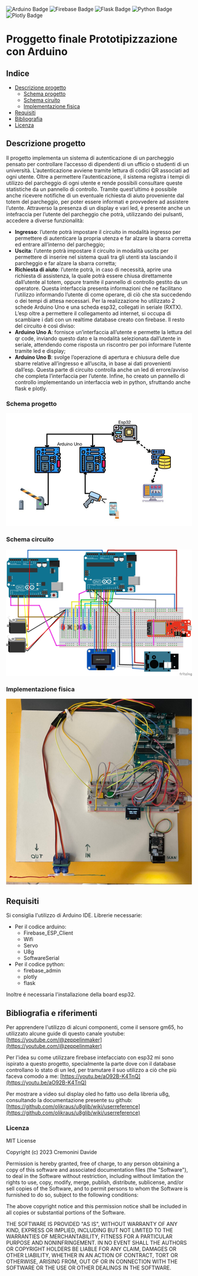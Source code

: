 ![Arduino Badge](https://img.shields.io/badge/Arduino-00979D?style=for-the-badge&logo=Arduino&logoColor=white) ![Firebase Badge](https://img.shields.io/badge/firebase-ffca28?style=for-the-badge&logo=firebase&logoColor=black) ![Flask Badge](https://img.shields.io/badge/Flask-000000?style=for-the-badge&logo=flask&logoColor=white) ![Python Badge](https://img.shields.io/badge/Python-FFD43B?style=for-the-badge&logo=python&logoColor=blue) ![Plotly Badge](https://img.shields.io/badge/Plotly-239120?style=for-the-badge&logo=plotly&logoColor=white)
# Proggetto finale Prototipizzazione con Arduino

## Indice
- [Descrizione progetto](#descrizione-progetto) 
	- [Schema progetto](#schema-progetto) 
	- [Schema ciruito](#schema-circuito) 
	- [Implementazione fisica](#implementazione-fisica) 
- [Requisiti](#requisiti)
-  [Bibliografia](#bibliografia)
-  [Licenza](#licenza)

## Descrizione progetto
Il progetto implementa un sistema di autenticazione di un parcheggio pensato per controllare l’accesso
di dipendenti di un ufficio o studenti di un università. L’autenticazione avviene tramite lettura di codici
QR associati ad ogni utente. Oltre a permettere l’autenticazione, il sistema registra i tempi di utilizzo
del parcheggio di ogni utente e rende possibili consultare queste statistiche da un pannello di controllo.
Tramite quest’ultimo è possibile anche ricevere notifiche di un eventuale richiesta di aiuto proveniente
dal totem del parcheggio, per poter essere informati e provvedere ad assistere l’utente.
Attraverso la presenza di un display e vari led, è presente anche un intefraccia per l’utente del parcheggio
che potrà, utilizzando dei pulsanti, accedere a diverse funzionalità:
- **Ingresso**: l’utente potrà impostare il circuito in modalità ingresso per permettere di autenticare la
propria utenza e far alzare la sbarra corretta ed entrare all’interno del parcheggio;
- **Uscita**: l’utente potrà impostare il circuito in modalità uscita per permettere di inserire nel sistema
quali tra gli utenti sta lasciando il parcheggio e far alzare la sbarra corretta;
- **Richiesta di aiuto**: l’utente potrà, in caso di necessità, aprire una richiesta di assistenza, la quale
potrà essere chiusa direttamente dall’utente al totem, oppure tramite il pannello di controllo gestito
da un operatore.
Questa interfaccia presenta informazioni che ne facilitano l’utilizzo informando l’utente di come operare,
di ciò che sta succedendo o dei tempi di attesa necessari.
Per la realizzazione ho utilizzato 2 schede Arduino Uno e una scheda esp32, collegati in seriale (RXTX). L’esp oltre a permettere il collegamento ad internet, si occupa di scambiare i dati con un realtime
database creato con firebase.
Il resto del circuito è così diviso:
- **Arduino Uno A**: fornisce un’interfaccia all’utente e permette la lettura del qr code, inviando
questo dato e la modalità selezionata dall’utente in seriale, attendendo come risposta un riscontro
per poi informare l’utente tramite led e display;
- **Arduino Uno B**: svolge l’operazione di apertura e chiusura delle due sbarre relative all’ingresso
e all’uscita, in base ai dati provenienti dall’esp. Questa parte di circuito controlla anche un led di
errore/avviso che completa l’interfaccia per l’utente.
Infine, ho creato un pannello di controllo implementando un interfaccia web in python, sfruttando anche
flask e plotly.


### Schema progetto

![Schema progetto](./images/schema.jpg)

### Schema circuito

![Schema circuito](./images/schema_circuito.png)

### Implementazione fisica

![Circuito implementato fisicamente](./images/foto1.jpg)

## Requisiti
Si consiglia l'utilizzo di Arduino IDE.
Librerie necessarie:
 - Per il codice arduino:
    - Firebase_ESP_Client
    - Wifi
    - Servo
    - U8g
    - SoftwareSerial
 - Per il codice python:
    - firebase_admin
    - plotly
    - flask
    
Inoltre é necessaria l'installazione della board esp32.

## Bibliografia e riferimenti

Per apprendere l'utilizzo di alcuni componenti, come il sensore gm65, ho utilizzato alcune guide di questo canale youtube: [https://youtube.com/@zeppelinmaker](https://youtube.com/@zeppelinmaker)

 Per l'idea su come utilizzare firebase intefacciato con esp32 mi sono ispirato a questo progetto, specialmente la parte dove con il database controllano lo stato di un led, per tramutare il suo utilizzo a ciò che più faceva comodo a me: [https://youtu.be/aO92B-K4TnQ](https://youtu.be/aO92B-K4TnQ)

Per mostrare a video sul display oled ho fatto uso della libreria u8g, consultando la documentazione presente su github: [https://github.com/olikraus/u8glib/wiki/userreference](https://github.com/olikraus/u8glib/wiki/userreference)

### Licenza
MIT License

Copyright (c) 2023 Cremonini Davide

Permission is hereby granted, free of charge, to any person obtaining a copy
of this software and associated documentation files (the "Software"), to deal
in the Software without restriction, including without limitation the rights
to use, copy, modify, merge, publish, distribute, sublicense, and/or sell
copies of the Software, and to permit persons to whom the Software is
furnished to do so, subject to the following conditions:

The above copyright notice and this permission notice shall be included in all
copies or substantial portions of the Software.

THE SOFTWARE IS PROVIDED "AS IS", WITHOUT WARRANTY OF ANY KIND, EXPRESS OR
IMPLIED, INCLUDING BUT NOT LIMITED TO THE WARRANTIES OF MERCHANTABILITY,
FITNESS FOR A PARTICULAR PURPOSE AND NONINFRINGEMENT. IN NO EVENT SHALL THE
AUTHORS OR COPYRIGHT HOLDERS BE LIABLE FOR ANY CLAIM, DAMAGES OR OTHER
LIABILITY, WHETHER IN AN ACTION OF CONTRACT, TORT OR OTHERWISE, ARISING FROM,
OUT OF OR IN CONNECTION WITH THE SOFTWARE OR THE USE OR OTHER DEALINGS IN THE
SOFTWARE.

